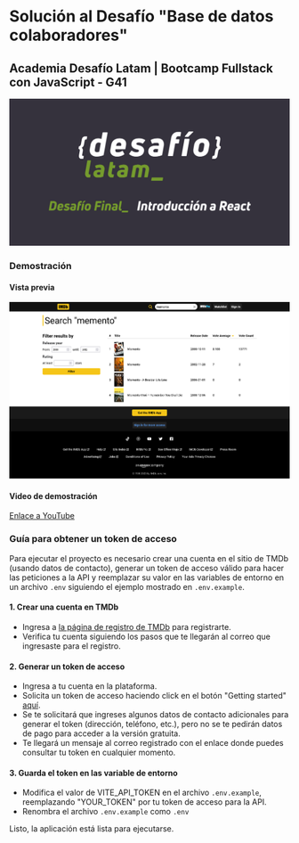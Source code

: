 # Solución al Desafío "Base de datos colaboradores"

## Academia Desafío Latam | Bootcamp Fullstack con JavaScript - G41

![banner](./src/assets/og-image.jpg)

### Demostración

#### Vista previa

![Aplicación funcionando](./src/assets/screenshot.png)

#### Video de demostración

[Enlace a YouTube](https://youtu.be/zHc8mezZKdE)

### Guía para obtener un token de acceso

Para ejecutar el proyecto es necesario crear una cuenta en el sitio de TMDb (usando datos de contacto), generar un token de acceso válido para hacer las peticiones a la API y reemplazar su valor en las variables de entorno en un archivo `.env` siguiendo el ejemplo mostrado en `.env.example`.

#### 1. Crear una cuenta en TMDb

- Ingresa a [la página de registro de TMDb](https://www.themoviedb.org/signup) para registrarte.
- Verifica tu cuenta siguiendo los pasos que te llegarán al correo que ingresaste para el registro.

#### 2. Generar un token de acceso

- Ingresa a tu cuenta en la plataforma.
- Solicita un token de acceso haciendo click en el botón "Getting started" [aquí](https://developer.themoviedb.org/reference/intro/getting-started).
- Se te solicitará que ingreses algunos datos de contacto adicionales para generar el token (dirección, teléfono, etc.), pero no se te pedirán datos de pago para acceder a la versión gratuita.
- Te llegará un mensaje al correo registrado con el enlace donde puedes consultar tu token en cualquier momento.

#### 3. Guarda el token en las variable de entorno

- Modifica el valor de VITE_API_TOKEN en el archivo `.env.example`, reemplazando "YOUR_TOKEN" por tu token de acceso para la API.
- Renombra el archivo `.env.example` como `.env`

Listo, la aplicación está lista para ejecutarse.
